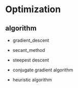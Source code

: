 # Optimization

## algorithm
- gradient_descent
- secant_method
- steepest descent
- conjugate gradient algorithm

- heuristic algorithm
